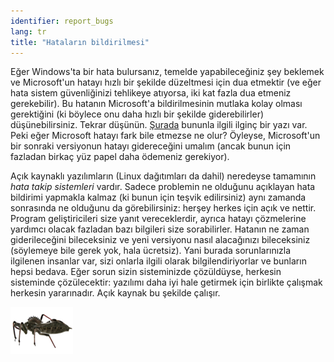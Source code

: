 ```yaml
---
identifier: report_bugs
lang: tr
title: "Hataların bildirilmesi"
---
```


Eğer Windows'ta bir hata bulursanız, temelde yapabileceğiniz şey beklemek ve Microsoft'un hatayı hızlı bir şekilde düzeltmesi için dua etmektir (ve eğer hata sistem güvenliğinizi tehlikeye atıyorsa, iki kat fazla dua etmeniz gerekebilir). Bu hatanın Microsoft'a bildirilmesinin mutlaka kolay olması gerektiğini (ki böylece onu daha hızlı bir şekilde giderebilirler) düşünebilirsiniz. Tekrar düşünün. <a href="http://www.oreillynet.com/mac/blog/2002/06/mission_impossible_submitting.html">Şurada</a> bununla ilgili ilginç bir yazı var. Peki eğer Microsoft hatayı fark bile etmezse ne olur? Öyleyse, Microsoft'un bir sonraki versiyonun hatayı gidereceğini umalım (ancak bunun için fazladan birkaç yüz papel daha ödemeniz gerekiyor).

Açık kaynaklı yazılımların (Linux dağıtımları da dahil) neredeyse tamamının <i>hata takip sistemleri</i> vardır. Sadece problemin ne olduğunu açıklayan hata bildirimi yapmakla kalmaz (ki bunun için teşvik edilirsiniz) aynı zamanda sonrasında ne olduğunu da görebilirsiniz: herşey herkes için açık ve nettir. Program geliştiricileri size yanıt vereceklerdir, ayrıca hatayı çözmelerine yardımcı olacak fazladan bazı bilgileri size sorabilirler. Hatanın ne zaman giderileceğini bileceksiniz ve yeni versiyonu nasıl alacağınızı bileceksiniz (söylemeye bile gerek yok, hala ücretsiz). Yani burada sorunlarınızla ilgilenen insanlar var, sizi onlarla ilgili olarak bilgilendiriyorlar ve bunların hepsi bedava. Eğer sorun sizin sisteminizde çözüldüyse, herkesin sisteminde çözülecektir: yazılımı daha iyi hale getirmek için birlikte çalışmak herkesin yararınadır. Açık kaynak bu şekilde çalışır.

<img src="/img/report_bugs_thumb.png" />




